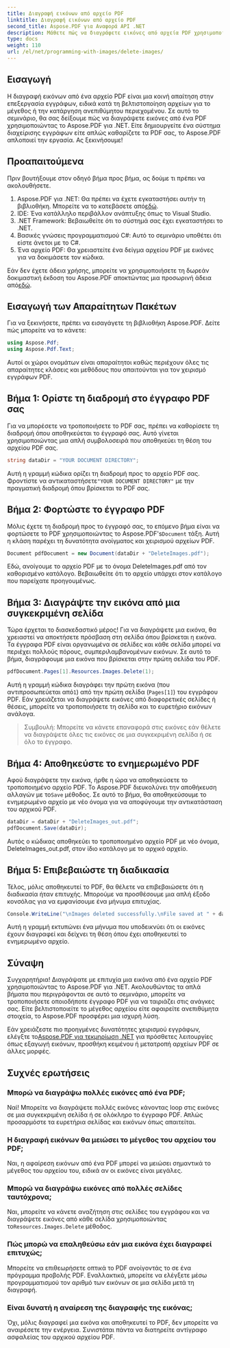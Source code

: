 ```yaml
---
title: Διαγραφή εικόνων από αρχείο PDF
linktitle: Διαγραφή εικόνων από αρχείο PDF
second_title: Aspose.PDF για Αναφορά API .NET
description: Μάθετε πώς να διαγράφετε εικόνες από αρχεία PDF χρησιμοποιώντας το Aspose.PDF για .NET σε έναν απλό, βήμα προς βήμα εκμάθηση. Βελτιστοποιήστε τα PDF αφαιρώντας εύκολα ανεπιθύμητες εικόνες.
type: docs
weight: 110
url: /el/net/programming-with-images/delete-images/
---
```

## Εισαγωγή

Η διαγραφή εικόνων από ένα αρχείο PDF είναι μια κοινή απαίτηση στην επεξεργασία εγγράφων, ειδικά κατά τη βελτιστοποίηση αρχείων για το μέγεθος ή την κατάργηση ανεπιθύμητου περιεχομένου. Σε αυτό το σεμινάριο, θα σας δείξουμε πώς να διαγράψετε εικόνες από ένα PDF χρησιμοποιώντας το Aspose.PDF για .NET. Είτε δημιουργείτε ένα σύστημα διαχείρισης εγγράφων είτε απλώς καθαρίζετε τα PDF σας, το Aspose.PDF απλοποιεί την εργασία. Ας ξεκινήσουμε!

## Προαπαιτούμενα

Πριν βουτήξουμε στον οδηγό βήμα προς βήμα, ας δούμε τι πρέπει να ακολουθήσετε.

1.  Aspose.PDF για .NET: Θα πρέπει να έχετε εγκαταστήσει αυτήν τη βιβλιοθήκη. Μπορείτε να το κατεβάσετε από[εδώ](https://releases.aspose.com/pdf/net/).
2. IDE: Ένα κατάλληλο περιβάλλον ανάπτυξης όπως το Visual Studio.
3. .NET Framework: Βεβαιωθείτε ότι το σύστημά σας έχει εγκαταστήσει το .NET.
4. Βασικές γνώσεις προγραμματισμού C#: Αυτό το σεμινάριο υποθέτει ότι είστε άνετοι με το C#.
5. Ένα αρχείο PDF: Θα χρειαστείτε ένα δείγμα αρχείου PDF με εικόνες για να δοκιμάσετε τον κώδικα.

 Εάν δεν έχετε άδεια χρήσης, μπορείτε να χρησιμοποιήσετε τη δωρεάν δοκιμαστική έκδοση του Aspose.PDF αποκτώντας μια προσωρινή άδεια από[εδώ](https://purchase.aspose.com/temporary-license/).

## Εισαγωγή των Απαραίτητων Πακέτων

Για να ξεκινήσετε, πρέπει να εισαγάγετε τη βιβλιοθήκη Aspose.PDF. Δείτε πώς μπορείτε να το κάνετε:

```csharp
using Aspose.Pdf;
using Aspose.Pdf.Text;
```

Αυτοί οι χώροι ονομάτων είναι απαραίτητοι καθώς περιέχουν όλες τις απαραίτητες κλάσεις και μεθόδους που απαιτούνται για τον χειρισμό εγγράφων PDF.

## Βήμα 1: Ορίστε τη διαδρομή στο έγγραφο PDF σας

Για να μπορέσετε να τροποποιήσετε το PDF σας, πρέπει να καθορίσετε τη διαδρομή όπου αποθηκεύεται το έγγραφό σας. Αυτό γίνεται χρησιμοποιώντας μια απλή συμβολοσειρά που αποθηκεύει τη θέση του αρχείου PDF σας.

```csharp
string dataDir = "YOUR DOCUMENT DIRECTORY";
```

 Αυτή η γραμμή κώδικα ορίζει τη διαδρομή προς το αρχείο PDF σας. Φροντίστε να αντικαταστήσετε`"YOUR DOCUMENT DIRECTORY"` με την πραγματική διαδρομή όπου βρίσκεται το PDF σας.

## Βήμα 2: Φορτώστε το έγγραφο PDF

 Μόλις έχετε τη διαδρομή προς το έγγραφό σας, το επόμενο βήμα είναι να φορτώσετε το PDF χρησιμοποιώντας το Aspose.PDF's`Document` τάξη. Αυτή η κλάση παρέχει τη δυνατότητα ανοίγματος και χειρισμού αρχείων PDF.

```csharp
Document pdfDocument = new Document(dataDir + "DeleteImages.pdf");
```

Εδώ, ανοίγουμε το αρχείο PDF με το όνομα DeleteImages.pdf από τον καθορισμένο κατάλογο. Βεβαιωθείτε ότι το αρχείο υπάρχει στον κατάλογο που παρείχατε προηγουμένως.

## Βήμα 3: Διαγράψτε την εικόνα από μια συγκεκριμένη σελίδα

Τώρα έρχεται το διασκεδαστικό μέρος! Για να διαγράψετε μια εικόνα, θα χρειαστεί να αποκτήσετε πρόσβαση στη σελίδα όπου βρίσκεται η εικόνα. Τα έγγραφα PDF είναι οργανωμένα σε σελίδες και κάθε σελίδα μπορεί να περιέχει πολλούς πόρους, συμπεριλαμβανομένων εικόνων. Σε αυτό το βήμα, διαγράφουμε μια εικόνα που βρίσκεται στην πρώτη σελίδα του PDF.

```csharp
pdfDocument.Pages[1].Resources.Images.Delete(1);
```

 Αυτή η γραμμή κώδικα διαγράφει την πρώτη εικόνα (που αντιπροσωπεύεται από`1`) από την πρώτη σελίδα (`Pages[1]`) του εγγράφου PDF. Εάν χρειάζεται να διαγράψετε εικόνες από διαφορετικές σελίδες ή θέσεις, μπορείτε να τροποποιήσετε τη σελίδα και το ευρετήριο εικόνων ανάλογα.

> Συμβουλή: Μπορείτε να κάνετε επαναφορά στις εικόνες εάν θέλετε να διαγράψετε όλες τις εικόνες σε μια συγκεκριμένη σελίδα ή σε όλο το έγγραφο.

## Βήμα 4: Αποθηκεύστε το ενημερωμένο PDF

 Αφού διαγράψετε την εικόνα, ήρθε η ώρα να αποθηκεύσετε το τροποποιημένο αρχείο PDF. Το Aspose.PDF διευκολύνει την αποθήκευση αλλαγών με το`Save` μέθοδος. Σε αυτό το βήμα, θα αποθηκεύσουμε το ενημερωμένο αρχείο με νέο όνομα για να αποφύγουμε την αντικατάσταση του αρχικού PDF.

```csharp
dataDir = dataDir + "DeleteImages_out.pdf";
pdfDocument.Save(dataDir);
```

Αυτός ο κώδικας αποθηκεύει το τροποποιημένο αρχείο PDF με νέο όνομα, DeleteImages_out.pdf, στον ίδιο κατάλογο με το αρχικό αρχείο.

## Βήμα 5: Επιβεβαιώστε τη διαδικασία

Τέλος, μόλις αποθηκευτεί το PDF, θα θέλετε να επιβεβαιώσετε ότι η διαδικασία ήταν επιτυχής. Μπορούμε να προσθέσουμε μια απλή έξοδο κονσόλας για να εμφανίσουμε ένα μήνυμα επιτυχίας.

```csharp
Console.WriteLine("\nImages deleted successfully.\nFile saved at " + dataDir);
```

Αυτή η γραμμή εκτυπώνει ένα μήνυμα που υποδεικνύει ότι οι εικόνες έχουν διαγραφεί και δείχνει τη θέση όπου έχει αποθηκευτεί το ενημερωμένο αρχείο.

## Σύναψη

Συγχαρητήρια! Διαγράψατε με επιτυχία μια εικόνα από ένα αρχείο PDF χρησιμοποιώντας το Aspose.PDF για .NET. Ακολουθώντας τα απλά βήματα που περιγράφονται σε αυτό το σεμινάριο, μπορείτε να τροποποιήσετε οποιοδήποτε έγγραφο PDF για να ταιριάζει στις ανάγκες σας. Είτε βελτιστοποιείτε το μέγεθος αρχείου είτε αφαιρείτε ανεπιθύμητα στοιχεία, το Aspose.PDF προσφέρει μια ισχυρή λύση.

 Εάν χρειάζεστε πιο προηγμένες δυνατότητες χειρισμού εγγράφων, ελέγξτε το[Aspose.PDF για τεκμηρίωση .NET](https://reference.aspose.com/pdf/net/) για πρόσθετες λειτουργίες όπως εξαγωγή εικόνων, προσθήκη κειμένου ή μετατροπή αρχείων PDF σε άλλες μορφές.

## Συχνές ερωτήσεις

### Μπορώ να διαγράψω πολλές εικόνες από ένα PDF;
Ναί! Μπορείτε να διαγράψετε πολλές εικόνες κάνοντας loop στις εικόνες σε μια συγκεκριμένη σελίδα ή σε ολόκληρο το έγγραφο PDF. Απλώς προσαρμόστε τα ευρετήρια σελίδας και εικόνων όπως απαιτείται.

### Η διαγραφή εικόνων θα μειώσει το μέγεθος του αρχείου του PDF;
Ναι, η αφαίρεση εικόνων από ένα PDF μπορεί να μειώσει σημαντικά το μέγεθος του αρχείου του, ειδικά αν οι εικόνες είναι μεγάλες.

### Μπορώ να διαγράψω εικόνες από πολλές σελίδες ταυτόχρονα;
 Ναι, μπορείτε να κάνετε αναζήτηση στις σελίδες του εγγράφου και να διαγράψετε εικόνες από κάθε σελίδα χρησιμοποιώντας το`Resources.Images.Delete` μέθοδος.

### Πώς μπορώ να επαληθεύσω εάν μια εικόνα έχει διαγραφεί επιτυχώς;
Μπορείτε να επιθεωρήσετε οπτικά το PDF ανοίγοντάς το σε ένα πρόγραμμα προβολής PDF. Εναλλακτικά, μπορείτε να ελέγξετε μέσω προγραμματισμού τον αριθμό των εικόνων σε μια σελίδα μετά τη διαγραφή.

### Είναι δυνατή η αναίρεση της διαγραφής της εικόνας;
Όχι, μόλις διαγραφεί μια εικόνα και αποθηκευτεί το PDF, δεν μπορείτε να αναιρέσετε την ενέργεια. Συνιστάται πάντα να διατηρείτε αντίγραφο ασφαλείας του αρχικού αρχείου PDF.